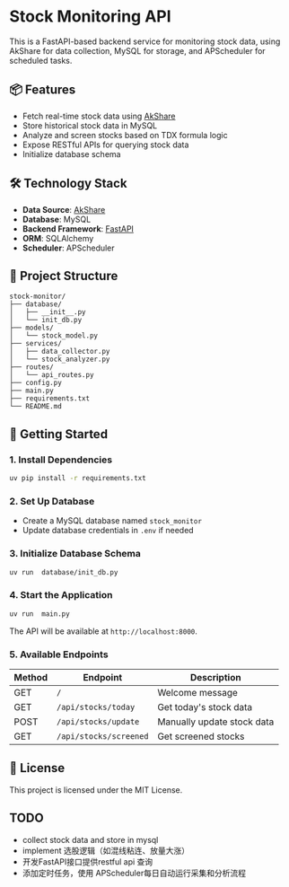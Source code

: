 # Stock Monitoring API

This is a FastAPI-based backend service for monitoring stock data, using AkShare for data collection, MySQL for storage, and APScheduler for scheduled tasks.

## 📦 Features

- Fetch real-time stock data using [AkShare](https://akshare.xyz/)
- Store historical stock data in MySQL
- Analyze and screen stocks based on TDX formula logic
- Expose RESTful APIs for querying stock data
- Initialize database schema

## 🛠️ Technology Stack

- **Data Source**: [AkShare](https://akshare.xyz/)
- **Database**: MySQL
- **Backend Framework**: [FastAPI](https://fastapi.tiangolo.com/)
- **ORM**: SQLAlchemy
- **Scheduler**: APScheduler

## 📁 Project Structure

```
stock-monitor/
├── database/
│   ├── __init__.py
│   └── init_db.py
├── models/
│   └── stock_model.py
├── services/
│   ├── data_collector.py
│   └── stock_analyzer.py
├── routes/
│   └── api_routes.py
├── config.py
├── main.py
├── requirements.txt
└── README.md
```

## 🚀 Getting Started

### 1. Install Dependencies
```bash
uv pip install -r requirements.txt
```

### 2. Set Up Database
- Create a MySQL database named `stock_monitor`
- Update database credentials in `.env` if needed

### 3. Initialize Database Schema
```bash
uv run  database/init_db.py
```

### 4. Start the Application
```bash
uv run  main.py
```

The API will be available at `http://localhost:8000`.

### 5. Available Endpoints

| Method | Endpoint           | Description                   |
|--------|--------------------|-------------------------------|
| GET    | `/`                | Welcome message               |
| GET    | `/api/stocks/today`| Get today's stock data        |
| POST   | `/api/stocks/update`| Manually update stock data   |
| GET    | `/api/stocks/screened`| Get screened stocks      |

## 📝 License

This project is licensed under the MIT License.

## TODO
- collect stock data and store in mysql
- implement 选股逻辑（如混线粘连、放量大涨）
- 开发FastAPI接口提供restful api 查询
- 添加定时任务，使用 APScheduler每日自动运行采集和分析流程